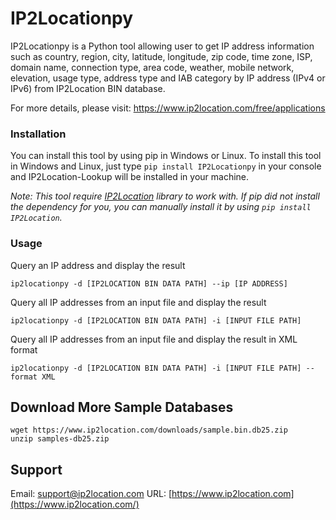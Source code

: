 # IP2Locationpy

IP2Locationpy is a Python tool allowing user to get IP address information such as country, region, city, latitude, longitude, zip code, time zone, ISP, domain name, connection type, area code, weather, mobile network, elevation, usage type, address type and IAB category by IP address (IPv4 or IPv6) from IP2Location BIN database.

For more details, please visit:
https://www.ip2location.com/free/applications

### Installation

You can install this tool by using pip in Windows or Linux. To install this tool in Windows and Linux, just type `pip install IP2Locationpy` in your console and IP2Location-Lookup will be installed in your machine.

*Note: This tool require [IP2Location](https://github.com/chrislim2888/IP2Location-Python) library to work with. If pip did not install the dependency for you, you can manually install it by using `pip install IP2Location`.*

### Usage

Query an IP address and display the result

```
ip2locationpy -d [IP2LOCATION BIN DATA PATH] --ip [IP ADDRESS]  
```

Query all IP addresses from an input file and display the result

```
ip2locationpy -d [IP2LOCATION BIN DATA PATH] -i [INPUT FILE PATH]  
```

Query all IP addresses from an input file and display the result in XML format

```
ip2locationpy -d [IP2LOCATION BIN DATA PATH] -i [INPUT FILE PATH] --format XML  
```

## Download More Sample Databases

```
wget https://www.ip2location.com/downloads/sample.bin.db25.zip
unzip samples-db25.zip
```

## Support

Email: [support@ip2location.com](mailto:support@ip2location.com)
URL: [https://www.ip2location.com](https://www.ip2location.com/)